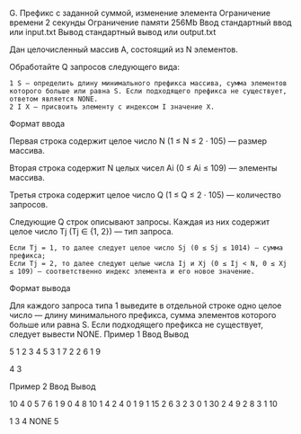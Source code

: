 
G. Префикс с заданной суммой, изменение элемента
Ограничение времени 	2 секунды
Ограничение памяти 	256Mb
Ввод 	стандартный ввод или input.txt
Вывод 	стандартный вывод или output.txt

Дан целочисленный массив A, состоящий из N элементов.

Обработайте Q запросов следующего вида:

    1 S — определить длину минимального префикса массива, сумма элементов которого больше или равна S. Если подходящего префикса не существует, ответом является NONE.
    2 I X — присвоить элементу с индексом I значение X.

Формат ввода

Первая строка содержит целое число N (1 ≤ N ≤ 2 ⋅ 105) — размер массива.

Вторая строка содержит N целых чисел Ai (0 ≤ Ai ≤ 109) — элементы массива.

Третья строка содержит целое число Q (1 ≤ Q ≤ 2 ⋅ 105) — количество запросов.

Следующие Q строк описывают запросы. Каждая из них содержит целое число Tj (Tj ∈ {1, 2}) — тип запроса.

    Если Tj = 1, то далее следует целое число Sj (0 ≤ Sj ≤ 1014) — сумма префикса;
    Если Tj = 2, то далее следуют целые числа Ij и Xj (0 ≤ Ij < N, 0 ≤ Xj ≤ 109) — соответственно индекс элемента и его новое значение.

Формат вывода

Для каждого запроса типа 1 выведите в отдельной строке одно целое число — длину минимального префикса, сумма элементов которого больше или равна S. Если подходящего префикса не существует, следует вывести NONE.
Пример 1
Ввод
Вывод

5
1 2 3 4 5
3
1 7
2 2 6
1 9

	

4
3

Пример 2
Ввод
Вывод

10
4 0 5 7 6 1 9 0 4 8
10
1 4
2 4 0
1 9
1 15
2 6 3
2 3 0
1 30
2 4 9
2 8 3
1 10

	

1
3
4
NONE
5
